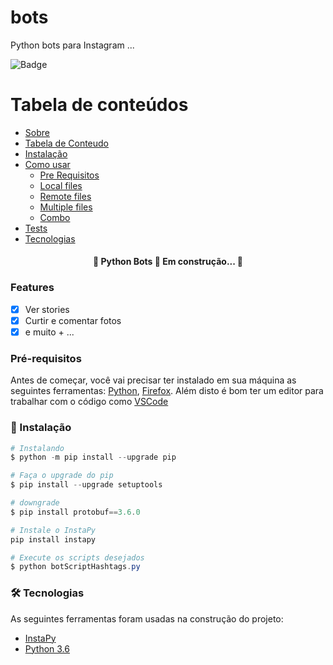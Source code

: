 # bots
Python bots para Instagram ...

![Badge](https://img.shields.io/badge/Blog-AtriosTech-339933?style=for-the-badge&logo=ghost)

Tabela de conteúdos
=================
<!--ts-->
   * [Sobre](#Sobre)
   * [Tabela de Conteudo](#tabela-de-conteudo)
   * [Instalação](#instalacao)
   * [Como usar](#como-usar)
      * [Pre Requisitos](#pre-requisitos)
      * [Local files](#local-files)
      * [Remote files](#remote-files)
      * [Multiple files](#multiple-files)
      * [Combo](#combo)
   * [Tests](#testes)
   * [Tecnologias](#tecnologias)
<!--te-->

<h4 align="center">
	🚧  Python Bots 🚀 Em construção...  🚧
</h4>

### Features

- [x] Ver stories
- [x] Curtir e comentar fotos
- [x] e muito + ...

### Pré-requisitos

Antes de começar, você vai precisar ter instalado em sua máquina as seguintes ferramentas:
[Python](https://www.python.org/ftp/python/3.6.0/python-3.6.0-amd64.exe), [Firefox](https://www.mozilla.org/pt-BR/firefox/download/thanks/).
Além disto é bom ter um editor para trabalhar com o código como [VSCode](https://code.visualstudio.com/)

### 🎲 Instalação

```PowerShell
# Instalando
$ python -m pip install --upgrade pip

# Faça o upgrade do pip
$ pip install --upgrade setuptools

# downgrade
$ pip install protobuf==3.6.0

# Instale o InstaPy
pip install instapy

# Execute os scripts desejados
$ python botScriptHashtags.py
```
### 🛠 Tecnologias

As seguintes ferramentas foram usadas na construção do projeto:

- [InstaPy](https://github.com/InstaPy/instapy-quickstart)
- [Python 3.6](https://www.python.org/downloads/release/python-360/)
